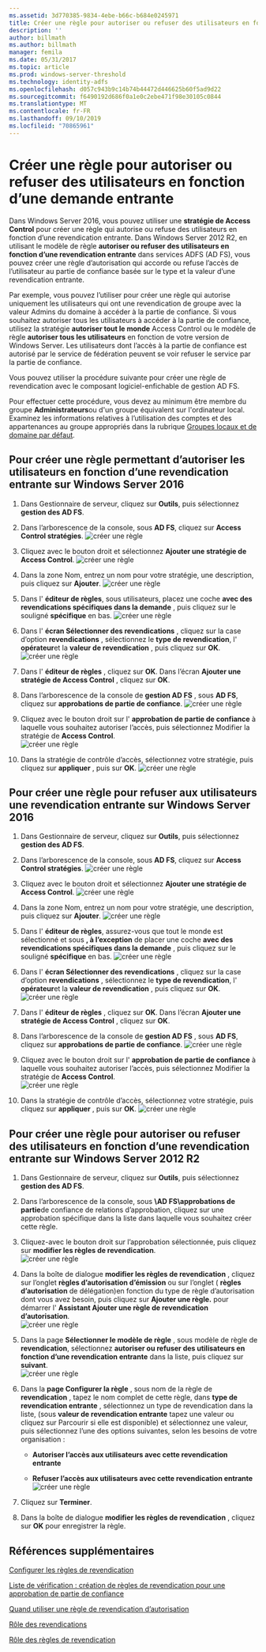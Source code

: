 ```yaml
---
ms.assetid: 3d770385-9834-4ebe-b66c-b684e0245971
title: Créer une règle pour autoriser ou refuser des utilisateurs en fonction d’une demande entrante
description: ''
author: billmath
ms.author: billmath
manager: femila
ms.date: 05/31/2017
ms.topic: article
ms.prod: windows-server-threshold
ms.technology: identity-adfs
ms.openlocfilehash: d057c943b9c14b74b44472d446625b60f5ad9d22
ms.sourcegitcommit: f6490192d686f0a1e0c2ebe471f98e30105c0844
ms.translationtype: MT
ms.contentlocale: fr-FR
ms.lasthandoff: 09/10/2019
ms.locfileid: "70865961"
---
```

# <a name="create-a-rule-to-permit-or-deny-users-based-on-an-incoming-claim"></a>Créer une règle pour autoriser ou refuser des utilisateurs en fonction d’une demande entrante 


Dans Windows Server 2016, vous pouvez utiliser une **stratégie de Access Control** pour créer une règle qui autorise ou refuse des utilisateurs en fonction d’une revendication entrante.  Dans Windows Server 2012 R2, en utilisant le modèle de règle **autoriser ou refuser des utilisateurs en fonction d’une revendication entrante** dans services ADFS \(AD FS\), vous pouvez créer une règle d’autorisation qui accorde ou refuse l’accès de l’utilisateur au partie de confiance basée sur le type et la valeur d’une revendication entrante. 

Par exemple, vous pouvez l’utiliser pour créer une règle qui autorise uniquement les utilisateurs qui ont une revendication de groupe avec la valeur Admins du domaine à accéder à la partie de confiance. Si vous souhaitez autoriser tous les utilisateurs à accéder à la partie de confiance, utilisez la stratégie **autoriser tout le monde** Access Control ou le modèle de règle **autoriser tous les utilisateurs** en fonction de votre version de Windows Server. Les utilisateurs dont l’accès à la partie de confiance est autorisé par le service de fédération peuvent se voir refuser le service par la partie de confiance.  
  
Vous pouvez utiliser la procédure suivante pour créer une règle de revendication avec le composant logiciel\-enfichable de gestion AD FS.  
  
Pour effectuer cette procédure, vous devez au minimum être membre du groupe **Administrateurs**ou d'un groupe équivalent sur l'ordinateur local.  Examinez les informations relatives à l’utilisation des comptes et des appartenances au groupe appropriés dans la rubrique [Groupes locaux et de domaine par défaut](https://go.microsoft.com/fwlink/?LinkId=83477).  

## <a name="to-create-a-rule-to-permit-users-based-on-an-incoming-claim-on-windows-server-2016"></a>Pour créer une règle permettant d’autoriser les utilisateurs en fonction d’une revendication entrante sur Windows Server 2016
 
1.  Dans Gestionnaire de serveur, cliquez sur **Outils**, puis sélectionnez **gestion des AD FS**.  
  
2.  Dans l’arborescence de la console, sous **AD FS**, cliquez sur **Access Control stratégies**. 
![créer une règle](media/Create-a-Rule-to-Permit-or-Deny-Users-Based-on-an-Incoming-Claim/permitdeny3.PNG)

3. Cliquez avec le bouton droit et sélectionnez **Ajouter une stratégie de Access Control**.
![créer une règle](media/Create-a-Rule-to-Permit-or-Deny-Users-Based-on-an-Incoming-Claim/permitdeny4.PNG)

4. Dans la zone Nom, entrez un nom pour votre stratégie, une description, puis cliquez sur **Ajouter**.
![créer une règle](media/Create-a-Rule-to-Permit-or-Deny-Users-Based-on-an-Incoming-Claim/permitdeny5.PNG)

5. Dans l' **éditeur de règles**, sous utilisateurs, placez une coche **avec des revendications spécifiques dans la demande** , puis cliquez sur le souligné **spécifique** en bas.
![créer une règle](media/Create-a-Rule-to-Permit-or-Deny-Users-Based-on-an-Incoming-Claim/permitdeny6.PNG)

6. Dans l' **écran Sélectionner des revendications** , cliquez sur la case d’option **revendications** , sélectionnez le **type de revendication**, l' **opérateur**et la **valeur de revendication** , puis cliquez sur **OK**.
![créer une règle](media/Create-a-Rule-to-Permit-or-Deny-Users-Based-on-an-Incoming-Claim/permitdeny7.PNG)

7.  Dans l' **éditeur de règles** , cliquez sur **OK**.  Dans l’écran **Ajouter une stratégie de Access Control** , cliquez sur **OK**.

8. Dans l’arborescence de la console de **gestion AD FS** , sous **AD FS**, cliquez sur **approbations de partie de confiance**. 
![créer une règle](media/Create-a-Rule-to-Pass-Through-or-Filter-an-Incoming-Claim/claimrule9.PNG)

9.  Cliquez avec le bouton droit sur l' **approbation de partie de confiance** à laquelle vous souhaitez autoriser l’accès, puis sélectionnez Modifier la stratégie de **Access Control**.  
![créer une règle](media/Create-a-Rule-to-Permit-All-Users/permitall2.PNG)

10. Dans la stratégie de contrôle d’accès, sélectionnez votre stratégie, puis cliquez sur **appliquer** , puis sur **OK**.
![créer une règle](media/Create-a-Rule-to-Permit-or-Deny-Users-Based-on-an-Incoming-Claim/permitdeny8.PNG)

## <a name="to-create-a-rule-to-deny-users-based-on-an-incoming-claim-on-windows-server-2016"></a>Pour créer une règle pour refuser aux utilisateurs une revendication entrante sur Windows Server 2016
 
1.  Dans Gestionnaire de serveur, cliquez sur **Outils**, puis sélectionnez **gestion des AD FS**.  
  
2.  Dans l’arborescence de la console, sous **AD FS**, cliquez sur **Access Control stratégies**. 
![créer une règle](media/Create-a-Rule-to-Permit-or-Deny-Users-Based-on-an-Incoming-Claim/permitdeny3.PNG)

3. Cliquez avec le bouton droit et sélectionnez **Ajouter une stratégie de Access Control**.
![créer une règle](media/Create-a-Rule-to-Permit-or-Deny-Users-Based-on-an-Incoming-Claim/permitdeny4.PNG)

4. Dans la zone Nom, entrez un nom pour votre stratégie, une description, puis cliquez sur **Ajouter**.
![créer une règle](media/Create-a-Rule-to-Permit-or-Deny-Users-Based-on-an-Incoming-Claim/permitdeny9.PNG)

5. Dans l' **éditeur de règles**, assurez-vous que tout le monde est sélectionné et sous **, à l’exception** de placer une coche **avec des revendications spécifiques dans la demande** , puis cliquez sur le souligné **spécifique** en bas.
![créer une règle](media/Create-a-Rule-to-Permit-or-Deny-Users-Based-on-an-Incoming-Claim/permitdeny10.PNG)

6. Dans l' **écran Sélectionner des revendications** , cliquez sur la case d’option **revendications** , sélectionnez le **type de revendication**, l' **opérateur**et la **valeur de revendication** , puis cliquez sur **OK**.
![créer une règle](media/Create-a-Rule-to-Permit-or-Deny-Users-Based-on-an-Incoming-Claim/permitdeny11.PNG)

7.  Dans l' **éditeur de règles** , cliquez sur **OK**.  Dans l’écran **Ajouter une stratégie de Access Control** , cliquez sur **OK**.

8. Dans l’arborescence de la console de **gestion AD FS** , sous **AD FS**, cliquez sur **approbations de partie de confiance**. 
![créer une règle](media/Create-a-Rule-to-Pass-Through-or-Filter-an-Incoming-Claim/claimrule9.PNG)

9.  Cliquez avec le bouton droit sur l' **approbation de partie de confiance** à laquelle vous souhaitez autoriser l’accès, puis sélectionnez Modifier la stratégie de **Access Control**.  
![créer une règle](media/Create-a-Rule-to-Permit-All-Users/permitall2.PNG)

10. Dans la stratégie de contrôle d’accès, sélectionnez votre stratégie, puis cliquez sur **appliquer** , puis sur **OK**.
![créer une règle](media/Create-a-Rule-to-Permit-or-Deny-Users-Based-on-an-Incoming-Claim/permitdeny12.PNG)

  
## <a name="to-create-a-rule-to-permit-or-deny-users-based-on-an-incoming-claim-on-windows-server-2012-r2"></a>Pour créer une règle pour autoriser ou refuser des utilisateurs en fonction d’une revendication entrante sur Windows Server 2012 R2
  
1.  Dans Gestionnaire de serveur, cliquez sur **Outils**, puis sélectionnez **gestion des AD FS**.    
  
2.  Dans l’arborescence de la console, sous **\\AD FS\\approbations de partie**de confiance de relations d’approbation, cliquez sur une approbation spécifique dans la liste dans laquelle vous souhaitez créer cette règle.  
  
3.  Cliquez\-avec le bouton droit sur l’approbation sélectionnée, puis cliquez sur **modifier les règles de revendication**.  
![créer une règle](media/Create-a-Rule-to-Pass-Through-or-Filter-an-Incoming-Claim/claimrule6.PNG)   

4.  Dans la boîte de dialogue **modifier les règles de revendication** , cliquez sur l’onglet **règles d’autorisation d’émission** ou sur l’onglet \( **règles d’autorisation** de délégation\)en fonction du type de règle d’autorisation dont vous avez besoin, puis cliquez sur **Ajouter une règle.** pour démarrer l' **Assistant Ajouter une règle de revendication d’autorisation**.  
![créer une règle](media/Create-a-Rule-to-Permit-All-Users/permitall5.PNG)

5.  Dans la page **Sélectionner le modèle de règle** , sous modèle de règle de **revendication**, sélectionnez **autoriser ou refuser des utilisateurs en fonction d’une revendication entrante** dans la liste, puis cliquez sur **suivant**.  
![créer une règle](media/Create-a-Rule-to-Permit-or-Deny-Users-Based-on-an-Incoming-Claim/permitdeny1.PNG)

6.  Dans la **page Configurer la règle** , sous nom de la règle de **revendication** , tapez le nom complet de cette règle, dans **type de revendication entrante** , sélectionnez un type de revendication dans la liste, \(sous **valeur de revendication entrante** tapez une valeur ou cliquez sur Parcourir si elle est disponible\) et sélectionnez une valeur, puis sélectionnez l’une des options suivantes, selon les besoins de votre organisation :  
  
    -   **Autoriser l’accès aux utilisateurs avec cette revendication entrante**  
  
    -   **Refuser l’accès aux utilisateurs avec cette revendication entrante**  
![créer une règle](media/Create-a-Rule-to-Permit-or-Deny-Users-Based-on-an-Incoming-Claim/permitdeny2.PNG)  
7.  Cliquez sur **Terminer**.  
  
8.  Dans la boîte de dialogue **modifier les règles de revendication** , cliquez sur **OK** pour enregistrer la règle.  

## <a name="additional-references"></a>Références supplémentaires 
[Configurer les règles de revendication](Configure-Claim-Rules.md)  
 
[Liste de vérification : création de règles de revendication pour une approbation de partie de confiance](https://technet.microsoft.com/library/ee913578.aspx)  
  
[Quand utiliser une règle de revendication d’autorisation](../../ad-fs/technical-reference/When-to-Use-an-Authorization-Claim-Rule.md)  

[Rôle des revendications](../../ad-fs/technical-reference/The-Role-of-Claims.md)  
  
[Rôle des règles de revendication](../../ad-fs/technical-reference/The-Role-of-Claim-Rules.md)  
